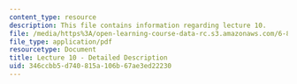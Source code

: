 ```yaml
---
content_type: resource
description: This file contains information regarding lecture 10.
file: /media/https%3A/open-learning-course-data-rc.s3.amazonaws.com/6-851-advanced-data-structures-spring-2012/346ccbb5d740815a106b67ae3ed22230_MIT6_851S12_Lecture10.pdf
file_type: application/pdf
resourcetype: Document
title: Lecture 10 - Detailed Description
uid: 346ccbb5-d740-815a-106b-67ae3ed22230
---
```

